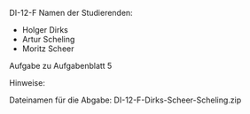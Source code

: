 DI-12-F
Namen der Studierenden:
- Holger Dirks
- Artur Scheling
- Moritz Scheer

Aufgabe zu Aufgabenblatt 5

Hinweise:

Dateinamen für die Abgabe:
DI-12-F-Dirks-Scheer-Scheling.zip